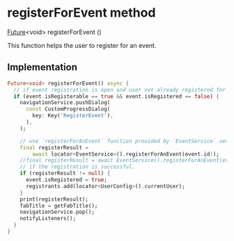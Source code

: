 


# registerForEvent method








[Future](https://api.flutter.dev/flutter/dart-async/Future-class.html)&lt;void> registerForEvent
()





<p>This function helps the user to register for an event.</p>



## Implementation

```dart
Future<void> registerForEvent() async {
  // if event registration is open and user not already registered for the event.
  if (event.isRegisterable == true && event.isRegistered == false) {
    navigationService.pushDialog(
      const CustomProgressDialog(
        key: Key('RegisterEvent'),
      ),
    );

    // use `registerForAnEvent` function provided by `EventService` service.
    final registerResult =
        await locator<EventService>().registerForAnEvent(event.id!);
    //final registerResult = await EventService().registerForAnEvent(event.id!);
    // if the registration is successful.
    if (registerResult != null) {
      event.isRegistered = true;
      registrants.add(locator<UserConfig>().currentUser);
    }
    print(registerResult);
    fabTitle = getFabTitle();
    navigationService.pop();
    notifyListeners();
  }
}
```







